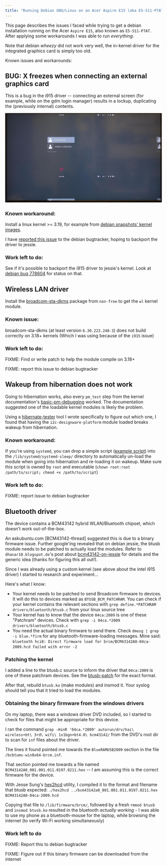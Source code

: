 ```yaml
---
title: "Running Debian GNU/Linux on an Acer Aspire E15 (aka E5-511-P7AT)"
---
```


This page describes the issues I faced while trying to get a debian
installation running on the Acer `Aspire E15`, also known as
`E5-511-P7AT`. After applying some workarounds I was able to run
*everything*.

Note that debian *wheezy* did not work very well, the in-kernel driver
for the integrated graphics card is simply too old.

Known issues and workarounds:

## BUG: X freezes when connecting an external graphics card

This is a bug in the i915 driver -- connecting an external screen
(for example, while on the gdm login manager)
results in a lockup, duplicating the (previously internal) contents.

![screen locking up example](/assets/images/acer-screen-lockup.jpg)

### Known workaround:
Install a linux kernel >= 3.19, for example from
[debian snapshots' kernel images][snapshotlinux].

I have [reported this issue][deb778604] to the debian bugtracker,
hoping to backport the driver to jessie.

### Work left to do:

See if it's possible to backport the i915 driver to jessie's kernel.
Look at [debian bug 778604][deb778604] for status on that.

[snapshotlinux]: http://snapshot.debian.org/package/linux/
[deb778604]: https://bugs.debian.org/cgi-bin/bugreport.cgi?bug=778604

## Wireless LAN driver

Install the [broadcom-sta-dkms] package from `non-free` to get the `wl`
kernel module.

### Known issue:
broadcom-sta-dkms (at least version `6.30.223.248-3`) does not build
correctly on 3.18+ kernels (Which I was using because of the `i915`
issue)

### Work left to do:

FIXME: Find or write patch to help the module compile on 3.18+

FIXME: report this issue to debian bugtracker

[broadcom-sta-dkms]: https://packages.debian.org/jessie/broadcom-sta-dkms

## Wakeup from hibernation does not work

Going to hibernation works, also every `pm_test` step from the
kernel documentation's [basic-pm-debugging] worked.
The documentation suggested one of the
loadable kernel modules is likely the problem.

Using a [hibernate-tester] tool I wrote specifically to figure out which one,
I found that having the `i2c-designware-platform` module loaded breaks wakeup
from hibernation.

### Known workaround:

If you're using `systemd`, you can drop a simple script ([example script]) into the
`/lib/systemd/systemd-sleep/` directory to automatically un-load the module when
going into hibernation and re-loading it on wakeup. Make sure this script
is owned by `root` and executable
(`chown root:root /path/to/script; chmod +x /path/to/script`)

### Work left to do:

FIXME: report issue to debian bugtracker

[basic-pm-debugging]: https://www.kernel.org/doc/Documentation/power/basic-pm-debugging.txt
[hibernate-tester]: https://github.com/dannyedel/hibernate-tester
[example script]: /assets/downloads/remove-faulty-module

## Bluetooth driver

The device contains a BCM43142 hybrid WLAN/Bluetooth chipset, which doesn't work
out-of-the-box.

An askubuntu.com [BCM43142-thread] suggested this is due to a binary firmware
issue.
Further google'ing revealed that on debian jessie, the btusb module
needs to be patched to actually load the modules. Refer to
`dhanar10.blogspot.de`'s post about [bcm43142-on-jessie] for details
and the generic idea (thanks for figuring this all out!).

Since I was already using a custom kernel (see above about the intel
i915 driver) I started to research and experiment...

Here's what I know:

* Your kernel needs to be patched to send Broadcom firmware to devices.
It will do this to devices marked as `BTUSB_BCM_PATCHRAM`.
You can check if your kernel contains the relevant sections with
`grep define.*PATCHRAM drivers/bluetooth/btusb.c` from your linux source tree
* Your kernel has to know that the device `04ca:2009` is one of these "Patchram"
devices. Check with
`grep -i 04ca.*2009 drivers/bluetooth/btusb.c`
* You need the actual binary firmware to send there. Check `dmesg | grep -i blue.*firm`
for any bluetooth-firmware-loading messages.
Mine said:
  `bluetooth hci0: Direct firmware load for brcm/BCM43142A0-04ca-2009.hcd failed with error -2`

### Patching the kernel
I added a line to the btusb.c source to inform the driver
that `04ca:2009` is one of these patchram devices.
See the [btusb-patch] for the exact format.

After that, rebuild `btusb.ko` (make modules) and insmod it.
Your syslog should tell you that it tried to load the modules.

### Obtaining the binary firmware from the windows drivers
On my laptop, there was a windows driver DVD included, so I started to check
for files that might be appropriate for this device.

I ran the command
`grep -HinR '04ca.*2009' autorun/drv/hai\ wireless+bt\ 3rd\ wifi\ 1x1bgn+bt4.0\ bcm43142/`
from the DVD's root dir to scan for `inf` files about the driver.

The lines it found pointed me towards the `BlueRAMUSB2009` section
in the file `/bcbtums-win8x64-brcm.inf`.

That section pointed me towards a file named
`BCM43142A0_001.001.011.0197.0211.hex` --
I am assuming this is the correct firmware for the device.

With Jesse Sung's [hex2hcd] utility, I compiled it to the format
and filename that btusb expected:
`./hex2hcd ../bcm43142a0_001.001.011.0197.0211.hex BCM43142A0-04ca-2009.hcd`

Copying that file to `/lib/firmware/brcm/`, followed by a fresh
`rmmod btusb` and `insmod btusb.ko` resulted in the bluetooth
*actually working* - I was able to use my phone as a bluetooth-mouse
for the laptop, while browsing the internet (to verify Wi-Fi working
simultaneously)

### Work left to do

FIXME: Report this to debian bugtracker

FIXME: Figure out if this binary firmware can be downloaded
from the internet

[btusb-patch]: /assets/downloads/bcm43142a0.patch
[hex2hcd]: https://github.com/jessesung/hex2hcd
[BCM34142-thread]: http://askubuntu.com/questions/533043/bluetooth-not-working-on-ubuntu-14-04-with-dell-inspiron-15-3521
[bcm43142-on-jessie]: http://dhanar10.blogspot.de/2014/05/bcm43142-bluetooth-getting-it-to-work.html
